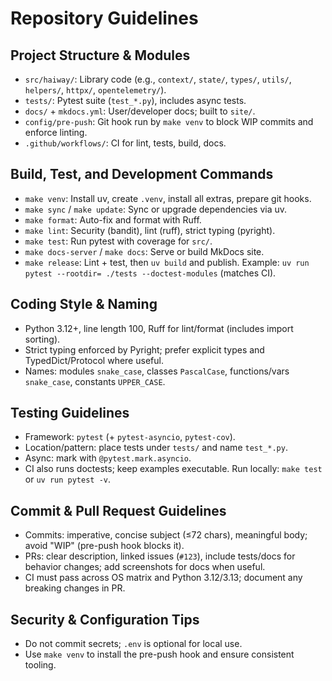 # Repository Guidelines

## Project Structure & Modules
- `src/haiway/`: Library code (e.g., `context/`, `state/`, `types/`, `utils/`, `helpers/`, `httpx/`, `opentelemetry/`).
- `tests/`: Pytest suite (`test_*.py`), includes async tests.
- `docs/` + `mkdocs.yml`: User/developer docs; built to `site/`.
- `config/pre-push`: Git hook run by `make venv` to block WIP commits and enforce linting.
- `.github/workflows/`: CI for lint, tests, build, docs.

## Build, Test, and Development Commands
- `make venv`: Install uv, create `.venv`, install all extras, prepare git hooks.
- `make sync` / `make update`: Sync or upgrade dependencies via uv.
- `make format`: Auto-fix and format with Ruff.
- `make lint`: Security (bandit), lint (ruff), strict typing (pyright).
- `make test`: Run pytest with coverage for `src/`.
- `make docs-server` / `make docs`: Serve or build MkDocs site.
- `make release`: Lint + test, then `uv build` and publish.
  Example: `uv run pytest --rootdir= ./tests --doctest-modules` (matches CI).

## Coding Style & Naming
- Python 3.12+, line length 100, Ruff for lint/format (includes import sorting).
- Strict typing enforced by Pyright; prefer explicit types and TypedDict/Protocol where useful.
- Names: modules `snake_case`, classes `PascalCase`, functions/vars `snake_case`, constants `UPPER_CASE`.

## Testing Guidelines
- Framework: `pytest` (+ `pytest-asyncio`, `pytest-cov`).
- Location/pattern: place tests under `tests/` and name `test_*.py`.
- Async: mark with `@pytest.mark.asyncio`.
- CI also runs doctests; keep examples executable.
  Run locally: `make test` or `uv run pytest -v`.

## Commit & Pull Request Guidelines
- Commits: imperative, concise subject (≤72 chars), meaningful body; avoid "WIP" (pre-push hook blocks it).
- PRs: clear description, linked issues (`#123`), include tests/docs for behavior changes; add screenshots for docs when useful.
- CI must pass across OS matrix and Python 3.12/3.13; document any breaking changes in PR.

## Security & Configuration Tips
- Do not commit secrets; `.env` is optional for local use.
- Use `make venv` to install the pre-push hook and ensure consistent tooling.
